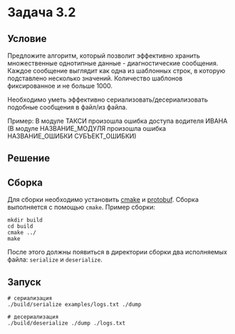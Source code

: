 # Задача 3.2

## Условие

Предложите алгоритм, который позволит эффективно хранить множественные однотипные данные - диагностические сообщения. Каждое сообщение выглядит как одна из шаблонных строк, в которую подставлено несколько значений. Количество шаблонов фиксированное и не больше 1000.

Необходимо уметь эффективно сериализовать/десериализовать подобные сообщения в файл/из файла.

Пример: В модуле ТАКСИ произошла ошибка доступа водителя ИВАНА (В модуле НАЗВАНИЕ_МОДУЛЯ произошла ошибка НАЗВАНИЕ_ОШИБКИ СУБЪЕКТ_ОШИБКИ)

## Решение

## Сборка

Для сборки необходимо установить [cmake](https://cmake.org/) и [protobuf](https://github.com/protocolbuffers/protobuf).
Сборка выполняется с помощью `cmake`. Пример сборки:

```
mkdir build
cd build 
cmake ../
make
```

После этого должны появиться в директории сборки два исполняемых файла: `serialize` и `deserialize`.

## Запуск

```
# сериализация
./build/serialize examples/logs.txt ./dump 

# десериализация
./build/deserialize ./dump ./logs.txt
```